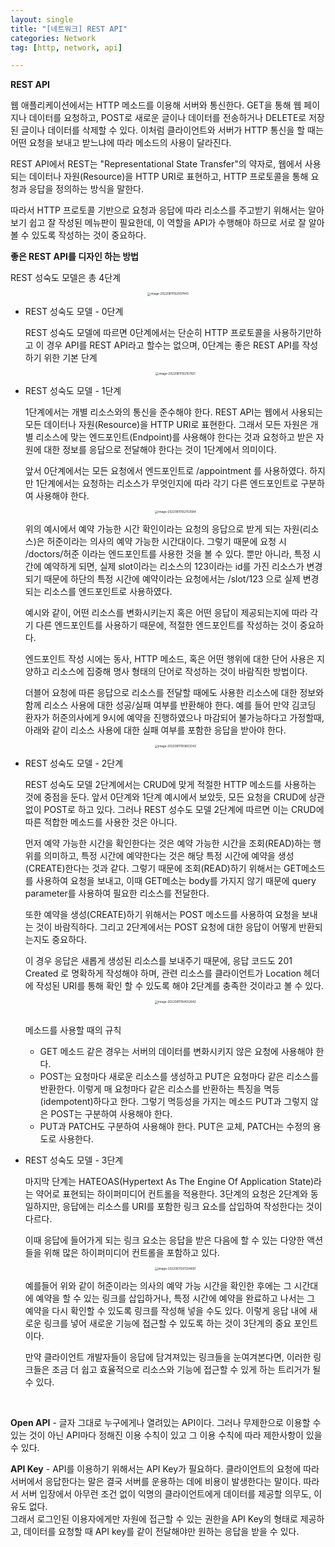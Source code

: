 ```yaml
---
layout: single
title: "[네트워크] REST API"
categories: Network
tag: [http, network, api]

---
```


**REST API**

웹 애플리케이션에서는 HTTP 메소드를 이용해 서버와 통신한다. GET을 통해 웹 페이지나 데이터를 요청하고, POST로 새로운 글이나 데이터를 전송하거나 DELETE로 저장된 글이나 데이터를 삭제할 수 있다. 이처럼 클라이언트와 서버가 HTTP 통신을 할 때는 어떤 요청을 보내고 받느냐에 따라 메소드의 사용이 달라진다.

REST API에서 REST는 "Representational State Transfer"의 약자로, 웹에서 사용되는 데이터나 자원(Resource)을 HTTP URI로 표현하고, HTTP 프로토콜을 통해 요청과 응답을 정의하는 방식을 말한다.

따라서 HTTP 프로토콜 기반으로 요청과 응답에 따라 리소스를 주고받기 위해서는 알아보기 쉽고 잘 작성된 메뉴판이 필요한데, 이 역할을 API가 수행해야 하므로 서로 잘 알아볼 수 있도록 작성하는 것이 중요하다.

**좋은 REST API를 디자인 하는 방법**

REST 성숙도 모델은 총 4단계
<center>

<img src="../../images/2022-08-11-network-third/image-20220811192007443.png" alt="image-20220811192007443" style="zoom: 33%;" />
</center>

- REST 성숙도 모델 - 0단계

  REST 성숙도 모델에 따르면 0단계에서는 단순히 HTTP 프로토콜을 사용하기만하고 이 경우 API를 REST API라고 할수는 없으며, 0단계는 좋은 REST API를 작성하기 위한 기본 단계

  
  <center>
  <img src="../../images/2022-08-11-network-third/image-20220811192157821.png" alt="image-20220811192157821" style="zoom:33%;" />
  </center>

- REST 성숙도 모델 - 1단계

  1단계에서는 개별 리소스와의 통신을 준수해야 한다. REST API는 웹에서 사용되는 모든 데이터나 자원(Resource)을 HTTP URI로 표현한다. 그래서 모든 자원은 개별 리소스에 맞는 엔드포인트(Endpoint)를 사용해야 한다는 것과 요청하고 받은 자원에 대한 정보를 응답으로 전달해야 한다는 것이 1단계에서 의미이다.

  앞서 0단계에서는 모든 요청에서 엔드포인트로 /appointment 를 사용하였다. 하지만 1단계에서는 요청하는 리소스가 무엇인지에 따라 각기 다른 엔드포인트로 구분하여 사용해야 한다.

  <center>

  <img src="../../images/2022-08-11-network-third/image-20220811192753584.png" alt="image-20220811192753584" style="zoom:33%;" />

  </center>

  위의 예시에서 예약 가능한 시간 확인이라는 요청의 응답으로 받게 되는 자원(리소스)은 허준이라는 의사의 예약 가능한 시간대이다. 그렇기 때문에 요청 시 /doctors/허준 이라는 엔드포인트를 사용한 것을 볼 수 있다. 뿐만 아니라, 특정 시간에 예약하게 되면, 실제 slot이라는 리소스의 123이라는 id를 가진 리소스가 변경되기 때문에 하단의 특정 시간에 예약이라는 요청에서는 /slot/123 으로 실제 변경되는 리소스를 엔드포인트로 사용하였다.

  예시와 같이, 어떤 리소스를 변화시키는지 혹은 어떤 응답이 제공되는지에 따라 각기 다른 엔드포인트를 사용하기 때문에, 적절한 엔드포인트를 작성하는 것이 중요하다.

  엔드포인트 작성 시에는 동사, HTTP 메소드, 혹은 어떤 행위에 대한 단어 사용은 지양하고 리소스에 집중해 명사 형태의 단어로 작성하는 것이 바람직한 방법이다.

  더블어 요청에 따른 응답으로 리소스를 전달할 때에도 사용한 리소스에 대한 정보와 함께 리소스 사용에 대한 성공/실패 여부를 반환해야 한다. 예를 들어 만약 김코딩 환자가 허준의사에게 9시에 예약을 진행하였으나 마감되어 불가능하다고 가정할때, 아래와 같이 리소스 사용에 대한 실패 여부를 포함한 응답을 받아야 한다.

  <center>

  <img src="../../images/2022-08-11-network-third/image-20220811193603342.png" alt="image-20220811193603342" style="zoom: 33%;" />

  </center>

- REST 성숙도 모델 - 2단계

  REST 성숙도 모델 2단계에서는 CRUD에 맞게 적절한 HTTP 메소드를 사용하는 것에 중점을 둔다. 앞서 0단계와 1단계 예시에서 보았듯, 모든 요청을 CRUD에 상관없이 POST로 하고 있다. 그러나 REST 성수도 모델 2단계에 따르면 이는 CRUD에 따른 적합한 메소드를 사용한 것은 아니다.

  먼저 예약 가능한 시간을 확인한다는 것은 예약 가능한 시간을 조회(READ)하는 행위를 의미하고, 특정 시간에 예약한다는 것은 해당 특정 시간에 예약을 생성(CREATE)한다는 것과 같다. 그렇기 때문에 조회(READ)하기 위해서는 GET메소드를 사용하여 요청을 보내고, 이때 GET메소는 body를 가지지 않기 때문에 query parameter를 사용하여 필요한 리소스를 전달한다.

  또한 예약을 생성(CREATE)하기 위해서는 POST 메소드를 사용하여 요청을 보내는 것이 바람직하다. 그리고 2단계에서는 POST 요청에 대한 응답이 어떻게 반환되는지도 중요하다.

  이 경우 응답은 새롭게 생성된 리소스를 보내주기 때문에, 응답 코드도 201 Created 로 명확하게 작성해야 하며, 관련 리소스를 클라이언트가 Location 헤더에 작성된 URI를 통해 확인 할 수 있도록 해야 2단계를 충족한 것이라고 볼 수 있다.

  <center>

  <img src="../../images/2022-08-11-network-third/image-20220811194552642.png" alt="image-20220811194552642" style="zoom:33%;" />

  </center>

  <br>메소드를 사용할 때의 규칙

  - GET 메소드 같은 경우는 서버의 데이터를 변화시키지 않은 요청에 사용해야 한다.
  - POST는 요청마다 새로운 리소스를 생성하고 PUT은 요청마다 같은 리소스를 반환한다. 이렇게 매 요청마다 같은 리소스를 반환하는 특징을 멱등(idempotent)하다고 한다. 그렇기 멱등성을 가지는 메소드 PUT과 그렇지 않은 POST는 구분하여 사용해야 한다.
  - PUT과 PATCH도 구분하여 사용해야 한다. PUT은 교체, PATCH는 수정의 용도로 사용한다.

- REST 성숙도 모델 - 3단계

  마지막 단계는 HATEOAS(Hypertext As The Engine Of Application State)라는 약어로 표현되는 하이퍼미디어 컨트롤을 적용한다. 3단계의 요청은 2단계와 동일하지만, 응답에는 리소스를 URI를 포함한 링크 요소를 삽입하여 작성한다는 것이 다르다.

  이때 응답에 들어가게 되는 링크 요소는 응답을 받은 다음에 할 수 있는 다양한 액션들을 위해 많은 하이퍼미디어 컨트롤을 포함하고 있다.

  <center>

  <img src="../../images/2022-08-11-network-third/image-20220811201324661.png" alt="image-20220811201324661" style="zoom:33%;" />

  </center>

  예를들어 위와 같이 허준이라는 의사의 예약 가능 시간을 확인한 후에는 그 시간대에 예약을 할 수 있는 링크를 삽입하거나, 특정 시간에 예약을 완료하고 나서는 그 예약을 다시 확인할 수 있도록 링크를 작성해 넣을 수도 있다. 이렇게 응답 내에 새로운 링크를 넣어 새로운 기능에 접근할 수 있도록 하는 것이 3단계의 중요 포인트이다.

  만약 클라이언트 개발자들이 응답에 담겨져있는 링크들을 눈여겨본다면, 이러한 링크들은 조금 더 쉽고 효율적으로 리소스와 기능에 접근할 수 있게 하는 트리거가 될 수 있다.



<br>

**Open API** - 글자 그대로 누구에게나 열려있는 API이다. 그러나 무제한으로 이용할 수 있는 것이 아닌 API마다 정해진 이용 수칙이 있고 그 이용 수칙에 따라 제한사항이 있을 수 있다.

**API Key** - API를 이용하기 위해서는 API Key가 필요하다. 클라이언트의 요청에 따라 서버에서 응답한다는 말은 결국 서버를 운용하는 데에 비용이 발생한다는 말이다. 따라서 서버 입장에서 아무런 조건 없이 익명의 클라이언트에게 데이터를 제공할 의무도, 이유도 없다.  
그래서 로그인된 이용자에게만 자원에 접근할 수 있는 권한을 API Key의 형태로 제공하고, 데이터를 요청할 때 API key를 같이 전달해야만 원하는 응답을 받을 수 있다.
